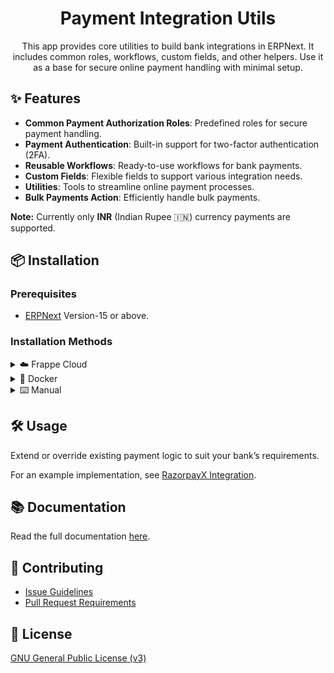 <div align="center">

# Payment Integration Utils

This app provides core utilities to build bank integrations in ERPNext. It includes common roles, workflows, custom fields, and other helpers. Use it as a base for secure online payment handling with minimal setup.

</div>

## ✨ Features

- **Common Payment Authorization Roles**: Predefined roles for secure payment handling.  
- **Payment Authentication**: Built-in support for two-factor authentication (2FA).  
- **Reusable Workflows**: Ready-to-use workflows for bank payments.  
- **Custom Fields**: Flexible fields to support various integration needs.  
- **Utilities**: Tools to streamline online payment processes.  
- **Bulk Payments Action**: Efficiently handle bulk payments.

**Note:** Currently only **INR** (Indian Rupee 🇮🇳) currency payments are supported.

## 📦 Installation

### Prerequisites

- [ERPNext](https://github.com/frappe/erpnext) Version-15 or above.

### Installation Methods

<details>
<summary>☁️ Frappe Cloud</summary><br>

1. Sign up for a [Frappe Cloud](https://frappecloud.com/dashboard/signup?referrer=99df7a8f) free trial.  
2. Create a new site with Frappe Version-15 or above.  
3. Install ERPNext and **Payment Integration Utils** from the Apps Marketplace.  

</details>

<details>
<summary>🐳 Docker</summary><br>

Use [this guide](https://github.com/frappe/frappe_docker/blob/main/docs/custom-apps.md) to deploy **Payment Integration Utils** by building your custom image.  

Sample Apps JSON:  

```shell
export APPS_JSON='[
  {
    "url": "https://github.com/frappe/erpnext",
    "branch": "version-15"
  },
  {
    "url": "https://github.com/resilient-tech/payment_integration_utils",
    "branch": "version-15"
  }
]'

export APPS_JSON_BASE64=$(echo ${APPS_JSON} | base64 -w 0)
```

</details>

<details>
<summary>⌨️ Manual</summary><br>

1. Set up a Frappe site using [this guide](https://frappeframework.com/docs/v14/user/en/installation/).  
2. Install the app using Bench CLI:  

```sh
bench get-app https://github.com/resilient-tech/payment_integration_utils.git --branch version-15
```

- Install the app on your site:  

```sh
bench --site SITE_NAME install-app payment_integration_utils
```

</details>

## 🛠️ Usage

Extend or override existing payment logic to suit your bank’s requirements.  

For an example implementation, see [RazorpayX Integration](https://github.com/resilient-tech/razorpayx-integration).  

## 📚 Documentation

Read the full documentation [here](https://github.com/resilient-tech/payment_integration_utils/blob/version-15/docs).  

## 🤝 Contributing

- [Issue Guidelines](https://github.com/frappe/erpnext/wiki/Issue-Guidelines)  
- [Pull Request Requirements](https://github.com/frappe/erpnext/wiki/Contribution-Guidelines)  

## 📜 License

[GNU General Public License (v3)](https://github.com/resilient-tech/payment-integration-utils/blob/version-15/license.txt)  

